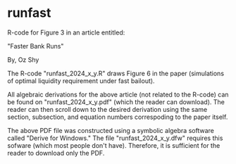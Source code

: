 # runfast

R-code for Figure 3 in an article entitled:

"Faster Bank Runs"

By, Oz Shy

The R-code "runfast_2024_x_y.R" draws Figure 6 in the paper (simulations of optimal liquidity requirement under fast bailout). 

All algebraic derivations for the above article (not related to the R-code) can be found on "runfast_2024_x_y.pdf" (which the reader can download). The reader can then scroll down to the desired derivation using the same section, subsection, and equation numbers correspoding to the paper itself.

The above PDF file was constructed using a symbolic algebra software called "Derive for Windows." The file "runfast_2024_x_y.dfw" requires this sofware (which most people don't have). Therefore, it is sufficient for the reader to download only the PDF.
